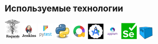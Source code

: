# Используемые технологии

<img src="https://github.com/kitsorqa/final_project/blob/main/imgs/requests.jpg" width="50">
<img src="https://github.com/kitsorqa/final_project/blob/main/imgs/Jenkins.png" width="50">
<img src="https://github.com/kitsorqa/final_project/blob/main/imgs/Pytest_logo.svg.png" width="50">
<img src="https://github.com/kitsorqa/final_project/blob/main/imgs/Python.svg.png" width="50">
<img src="https://github.com/kitsorqa/final_project/blob/main/imgs/allure.png" width="50">
<img src="https://github.com/kitsorqa/final_project/blob/main/imgs/android_studio.jpg" width="50">
<img src="https://github.com/kitsorqa/final_project/blob/main/imgs/appium.png" width="50">
<img src="https://github.com/kitsorqa/final_project/blob/main/imgs/selenium.png" width="50">
<img src="https://github.com/kitsorqa/final_project/blob/main/imgs/selenoid.png" width="50">